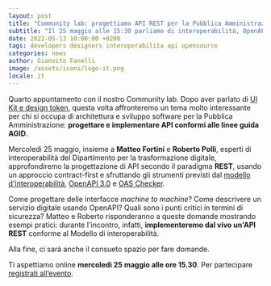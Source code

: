 ```yaml
---
layout: post
title: "Community lab: progettiamo API REST per la Pubblica Amministrazione"
subtitle: "Il 25 maggio alle 15:30 parliamo di interoperabilità, OpenAPI e sicurezza"
date: 2022-05-13 10:00:00 +0200
tags: developers designers interoperabilita api opensource
categories: news
author: Gianvito Fanelli
image: /assets/icons/logo-it.png
locale: it
---
```

Quarto appuntamento con il nostro Community lab. Dopo aver parlato di [UI Kit e design token](https://developers.italia.it/it/news/2022/05/03/Community-lab-UI-kit-design-token), questa volta affronteremo un tema molto interessante per chi si occupa di architettura e sviluppo software per la Pubblica Amministrazione: **progettare e implementare API conformi alle linee guida AGID**.

Mercoledì 25 maggio, insieme a **Matteo Fortini** e **Roberto Polli**, esperti di interoperabilità del Dipartimento per la trasformazione digitale, approfondiremo la progettazione di API secondo il paradigma **REST**, usando un approccio contract-first e sfruttando gli strumenti previsti dal [modello d'interoperabilità](https://www.agid.gov.it/it/infrastrutture/sistema-pubblico-connettivita/il-nuovo-modello-interoperabilita), [OpenAPI 3.0](https://swagger.io/specification/) e [OAS Checker](https://italia.github.io/api-oas-checker/).

Come progettare delle interfacce *machine to machine*? Come descrivere un servizio digitale usando OpenAPI? Quali sono i punti critici in termini di sicurezza? Matteo e Roberto risponderanno a queste domande mostrando esempi pratici: durante l'incontro, infatti, **implementeremo dal vivo un'API REST** conforme al Modello di interoperabilità.

Alla fine, ci sarà anche il consueto spazio per fare domande.

Ti aspettiamo online **mercoledì 25 maggio alle ore 15.30**. Per partecipare [registrati all’evento](https://mobilizon.it/events/f3e835a0-3d5c-44a2-949e-b665cdce5aab).
